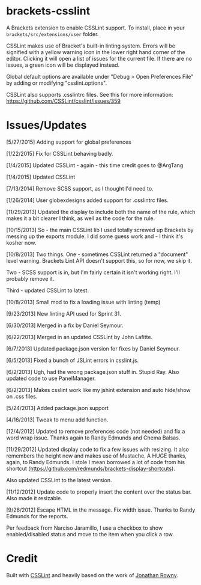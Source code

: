 brackets-csslint
=================

A Brackets extension to enable CSSLint support. To install, place in your ```brackets/src/extensions/user``` folder.

CSSLint makes use of Bracket's built-in linting system. Errors will be signified
with a yellow warning icon in the lower right hand corner of the editor. Clicking
it will open a list of issues for the current file. If there are no issues, a green
icon will be displayed instead.

Global default options are available under "Debug > Open Preferences File" by adding or modifying "csslint.options".

CSSLint also supports .csslintrc files. See this for more information: https://github.com/CSSLint/csslint/issues/359

Issues/Updates
=====
[5/27/2015] Adding support for global preferences

[1/22/2015] Fix for CSSLint behaving badly.

[1/4/2015] Updated CSSLint - again - this time credit goes to @ArgTang

[1/4/2015] Updated CSSLint

[7/13/2014] Remove SCSS support, as I thought I'd need to.

[1/26/2014] User globexdesigns added support for .csslintrc files.

[11/29/2013] Updated the display to include both the name of the rule, which makes it a bit clearer I think, as well as the code for the rule.

[10/15/2013] So - the main CSSLint lib I used totally screwed up Brackets by messing up the exports module. I did
some guess work and - I think it's kosher now.

[10/8/2013] Two things. One - sometimes CSSLint returned a "document" level warning. Brackets Lint API doesn't
support this, so for now, we skip it.

Two - SCSS support is in, but I'm fairly certain it isn't working right. I'll probably remove it.

Third - updated CSSLint to latest.

[10/8/2013] Small mod to fix a loading issue with linting (temp)

[9/23/2013] New linting API used for Sprint 31.

[6/30/2013] Merged in a fix by Daniel Seymour.

[6/22/2013] Merged in an updated CSSLint by John Lafitte.

[6/7/2013] Updated package.json version for fixes by Daniel Seymour.

[6/5/2013] Fixed a bunch of JSLint errors in csslint.js.

[6/2/2013] Ugh, had the wrong package.json stuff in. Stupid Ray. Also updated code to use
PanelManager.

[6/2/2013] Makes csslint work like my jshint extension and auto hide/show on .css files.

[5/24/2013] Added package.json support

[4/16/2013] Tweak to menu add function.

[12/4/2012] Updated to remove preferences code (not needed) and fix a word wrap issue. Thanks again to Randy Edmunds and Chema Balsas.

[11/29/2012] Updated display code to fix a few issues with resizing. It also remembers the height now and makes use of Mustache. A HUGE
thanks, again, to Randy Edmunds. I stole I mean borrowed a lot of code from his shortcut (https://github.com/redmunds/brackets-display-shortcuts).

Also updated CSSLint to the latest version.

[11/12/2012] Update code to properly insert the content over the status bar. Also made it resizable.

[9/26/2012] Escape HTML in the message. Fix width issue. Thanks to Randy Edmunds for the reports.

Per feedback from Narciso Jaramillo, I use a checkbox to show enabled/disabled status and move to the item when you click a row.

Credit
=====
Built with [CSSLint](http://csslint.net/) and heavily based on the work of [Jonathan Rowny](http://www.jonathanrowny.com/). 